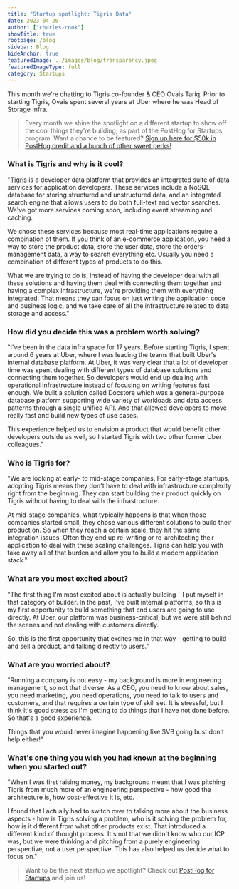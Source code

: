 ```yaml
---
title: "Startup spotlight: Tigris Data"
date: 2023-04-20
author: ["charles-cook"]
showTitle: true
rootpage: /blog
sidebar: Blog
hideAnchor: true
featuredImage: ../images/blog/transparency.jpeg
featuredImageType: full
category: Startups
---
```


This month we're chatting to Tigris co-founder & CEO Ovais Tariq. Prior to starting Tigris, Ovais spent several years at Uber where he was Head of Storage Infra.

> Every month we shine the spotlight on a different startup to show off the cool things they're building, as part of the PostHog for Startups program. Want a chance to be featured? [Sign up here for $50k in PostHog credit and a bunch of other sweet perks!](/startups) 

### What is Tigris and why is it cool?

"[Tigris](https://www.tigrisdata.com/) is a developer data platform that provides an integrated suite of data services for application developers. These services include a NoSQL database for storing structured and unstructured data, and an integrated search engine that allows users to do both full-text and vector searches. We've got more services coming soon, including event streaming and caching.

We chose these services because most real-time applications require a combination of them. If you think of an e-commerce application, you need a way to store the product data, store the user data, store the orders-management data, a way to search everything etc. Usually you need a combination of different types of products to do this. 

What we are trying to do is, instead of having the developer deal with all these solutions and having them deal with connecting them together and having a complex infrastructure, we're providing them with everything integrated. That means they can focus on just writing the application code and business logic, and we take care of all the infrastructure related to data storage and access."

### How did you decide this was a problem worth solving?

"I've been in the data infra space for 17 years. Before starting Tigris, I spent around 6 years at Uber, where I was leading the teams that built Uber's internal database platform. At Uber, it was very clear that a lot of developer time was spent dealing with different types of database solutions and connecting them together. So developers would end up dealing with operational infrastructure instead of focusing on writing features fast enough. We built a solution called Docstore which was a general-purpose database platform supporting wide variety of workloads and data access patterns through a single unified API. And that allowed developers to move really fast and build new types of use cases. 

This experience helped us to envision a product that would benefit other developers outside as well, so I started Tigris with two other former Uber colleagues."

### Who is Tigris for?

"We are looking at early- to mid-stage companies. For early-stage startups, adopting Tigris means they don't have to deal with infrastructure complexity right from the beginning. They can start building their product quickly on Tigris without having to deal with the infrastructure. 

At mid-stage companies, what typically happens is that when those companies started small, they chose various different solutions to build their product on. So when they reach a certain scale, they hit the same integration issues. Often they end up re-writing or re-architecting their application to deal with these scaling challenges. Tigris can help you with take away all of that burden and allow you to build a modern application stack."

### What are you most excited about?

"The first thing I'm most excited about is actually building - I put myself in that category of builder. In the past, I've built internal platforms, so this is my first opportunity to build something that end users are going to use directly. At Uber, our platform was business-critical, but we were still behind the scenes and not dealing with customers directly. 

So, this is the first opportunity that excites me in that way - getting to build and sell a product, and talking directly to users."

### What are you worried about?

"Running a company is not easy - my background is more in engineering management, so not that diverse. As a CEO, you need to know about sales, you need marketing, you need operations, you need to talk to users and customers, and that requires a certain type of skill set. It is stressful, but I think it's good stress as I'm getting to do things that I have not done before. So that's a good experience.

Things that you would never imagine happening like SVB going bust don't help either!"

### What's one thing you wish you had known at the beginning when you started out?

"When I was first raising money, my background meant that I was pitching Tigris from much more of an engineering perspective - how good the architecture is, how cost-effective it is, etc. 

I found that I actually had to switch over to talking more about the business aspects - how is Tigris solving a problem, who is it solving the problem for, how is it different from what other products exist. That introduced a different kind of thought process. It's not that we didn't know who our ICP was, but we were thinking and pitching from a purely engineering perspective, not a user perspective. This has also helped us decide what to focus on." 

> Want to be the next startup we spotlight? Check out [PostHog for Startups](/startups) and join us!
